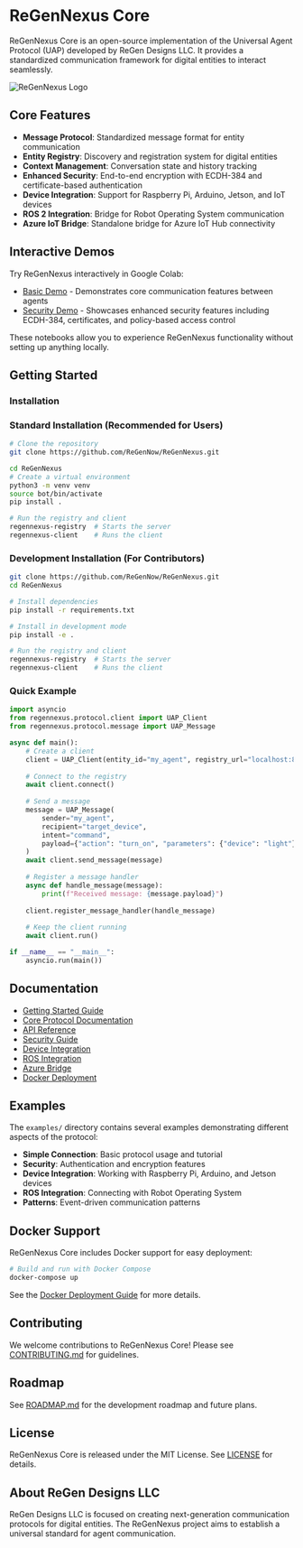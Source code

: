 # ReGenNexus Core

ReGenNexus Core is an open-source implementation of the Universal Agent Protocol (UAP) developed by ReGen Designs LLC. It provides a standardized communication framework for digital entities to interact seamlessly.

![ReGenNexus Logo](src/images/RegenNexus.png)

## Core Features

- **Message Protocol**: Standardized message format for entity communication
- **Entity Registry**: Discovery and registration system for digital entities
- **Context Management**: Conversation state and history tracking
- **Enhanced Security**: End-to-end encryption with ECDH-384 and certificate-based authentication
- **Device Integration**: Support for Raspberry Pi, Arduino, Jetson, and IoT devices
- **ROS 2 Integration**: Bridge for Robot Operating System communication
- **Azure IoT Bridge**: Standalone bridge for Azure IoT Hub connectivity

## Interactive Demos

Try ReGenNexus interactively in Google Colab:

- [Basic Demo](https://colab.research.google.com/github/ReGenNow/ReGenNexus/blob/main/examples/binder/colab_basic_demo.ipynb) - Demonstrates core communication features between agents
- [Security Demo](https://colab.research.google.com/github/ReGenNow/ReGenNexus/blob/main/examples/binder/colab_security_demo.ipynb) - Showcases enhanced security features including ECDH-384, certificates, and policy-based access control

These notebooks allow you to experience ReGenNexus functionality without setting up anything locally.

## Getting Started

### Installation

### Standard Installation (Recommended for Users)

```bash
# Clone the repository
git clone https://github.com/ReGenNow/ReGenNexus.git

cd ReGenNexus
# Create a virtual environment 
python3 -m venv venv
source bot/bin/activate
pip install .

# Run the registry and client
regennexus-registry  # Starts the server
regennexus-client    # Runs the client
```
### Development Installation (For Contributors)

```bash
git clone https://github.com/ReGenNow/ReGenNexus.git
cd ReGenNexus

# Install dependencies
pip install -r requirements.txt

# Install in development mode
pip install -e .

# Run the registry and client
regennexus-registry  # Starts the server
regennexus-client    # Runs the client
```

### Quick Example

```python
import asyncio
from regennexus.protocol.client import UAP_Client
from regennexus.protocol.message import UAP_Message

async def main():
    # Create a client
    client = UAP_Client(entity_id="my_agent", registry_url="localhost:8000")
    
    # Connect to the registry
    await client.connect()
    
    # Send a message
    message = UAP_Message(
        sender="my_agent",
        recipient="target_device",
        intent="command",
        payload={"action": "turn_on", "parameters": {"device": "light"}}
    )
    await client.send_message(message)
    
    # Register a message handler
    async def handle_message(message):
        print(f"Received message: {message.payload}")
    
    client.register_message_handler(handle_message)
    
    # Keep the client running
    await client.run()

if __name__ == "__main__":
    asyncio.run(main())
```

## Documentation

- [Getting Started Guide](docs/getting_started.md)
- [Core Protocol Documentation](docs/core_protocol.md)
- [API Reference](docs/api_reference.md)
- [Security Guide](docs/security.md)
- [Device Integration](docs/device_integration.md)
- [ROS Integration](docs/ros_integration.md)
- [Azure Bridge](docs/azure_bridge.md)
- [Docker Deployment](docs/docker_deployment.md)

## Examples

The `examples/` directory contains several examples demonstrating different aspects of the protocol:

- **Simple Connection**: Basic protocol usage and tutorial
- **Security**: Authentication and encryption features
- **Device Integration**: Working with Raspberry Pi, Arduino, and Jetson devices
- **ROS Integration**: Connecting with Robot Operating System
- **Patterns**: Event-driven communication patterns

## Docker Support

ReGenNexus Core includes Docker support for easy deployment:

```bash
# Build and run with Docker Compose
docker-compose up
```

See the [Docker Deployment Guide](docs/docker_deployment.md) for more details.

## Contributing

We welcome contributions to ReGenNexus Core! Please see [CONTRIBUTING.md](CONTRIBUTING.md) for guidelines.

## Roadmap

See [ROADMAP.md](ROADMAP.md) for the development roadmap and future plans.

## License

ReGenNexus Core is released under the MIT License. See [LICENSE](LICENSE) for details.

## About ReGen Designs LLC

ReGen Designs LLC is focused on creating next-generation communication protocols for digital entities. The ReGenNexus project aims to establish a universal standard for agent communication.
